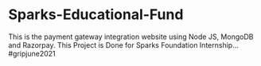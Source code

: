 # Sparks-Educational-Fund
This is the payment gateway integration website using Node JS, MongoDB and Razorpay. This Project is Done for Sparks Foundation Internship... #gripjune2021
